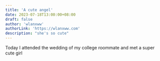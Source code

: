 ```yaml
---
title: 'A cute angel'
date: 2023-07-18T13:00:00+08:00
draft: false
author: 'wlanxww'
authorLink: 'https://wlanxww.com'
description: "she's so cute"
---
```


Today I attended the wedding of my college roommate and met a super cute girl
